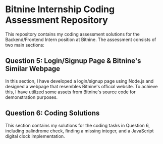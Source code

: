 # Bitnine Internship Coding Assessment Repository

This repository contains my coding assessment solutions for the Backend/Frontend Intern position at Bitnine. The assessment consists of two main sections:

## Question 5: Login/Signup Page & Bitnine's Similar Webpage

In this section, I have developed a login/signup page using Node.js and designed a webpage that resembles Bitnine's official website. To achieve this, I have utilized some assets from Bitnine's source code for demonstration purposes.

## Question 6: Coding Solutions

This section contains my solutions for the coding tasks in Question 6, including palindrome check, finding a missing integer, and a JavaScript digital clock implementation.



